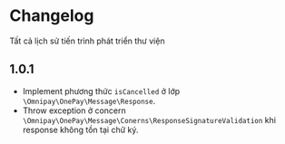 # Changelog

Tất cả lịch sử tiến trình phát triển thư viện

## 1.0.1

- Implement phương thức `isCancelled` ở lớp `\Omnipay\OnePay\Message\Response`.
- Throw exception ở concern `\Omnipay\OnePay\Message\Conerns\ResponseSignatureValidation` khi response không tồn tại chữ ký.
